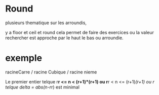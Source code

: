 
# Round

plusieurs thematique sur les arroundis,

y a floor et ceil et round cela permet de faire des exercices 
ou la valeur rechercher est approche par le haut le bas ou arroundie.

# exemple 

racineCarre / racine Cubique / racine nieme 

Le premier entier telque 
    r**r <= n < (r+1)*(r+1) 
ou 
       r**r < n <= (r+1)*(r+1) 
ou
      r telque delta = abs(n-r*r) est minimal
       